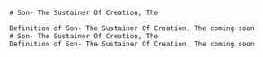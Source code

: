 
    # Son- The Sustainer Of Creation, The

    Definition of Son- The Sustainer Of Creation, The coming soon
    # Son- The Sustainer Of Creation, The
    Definition of Son- The Sustainer Of Creation, The coming soon